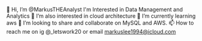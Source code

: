 👋 Hi, I’m @MarkusTHEAnalyst
I'm Interested in Data Management and Analytics
👀 I’m also interested in cloud architecture
🌱 I’m currently learning aws
💞️ I’m looking to share and collaborate on MySQL and AWS.
📫 How to reach me on ig @_letswork20 or email markuslee1994@icloud.com
